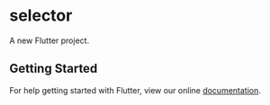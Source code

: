 # selector

A new Flutter project.

## Getting Started

For help getting started with Flutter, view our online
[documentation](http://flutter.io/).
